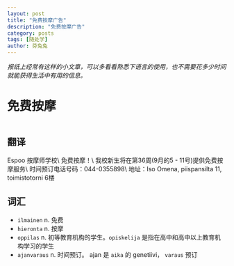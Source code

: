 ```yaml
---
layout: post
title: "免费按摩广告"
description: "免费按摩广告"
category: posts
tags: [随处学]
author: 芬兔兔
---
```


*报纸上经常有这样的小文章，可以多看看熟悉下语言的使用，也不需要花多少时间就能获得生活中有用的信息。*

# 免费按摩

<figure>
    <a href="http://imgur.com/k4eDEKS.jpg"><img src="http://imgur.com/k4eDEKS.jpg" alt=""></a>
</figure>

## 翻译

Espoo 按摩师学校\\
免费按摩！\\
我校新生将在第36周(9月的5 - 11号)提供免费按摩服务\\
时间预订电话号码：044-0355898\\
地址：Iso Omena, piispansilta 11, toimistotorni 6楼

## 词汇

- `ilmainen` n. 免费
- `hieronta` n. 按摩
- `oppilas` n. 初等教育机构的学生。`opiskelija` 是指在高中和高中以上教育机构学习的学生
- `ajanvaraus` n. 时间预订。 ajan 是 `aika` 的 genetiivi， `varaus` 预订
